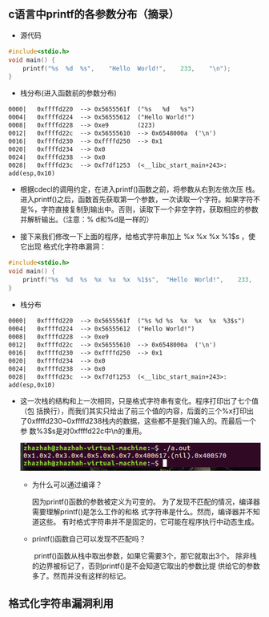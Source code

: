 ##  c语言中printf的各参数分布（摘录）

* 源代码

```c
#include<stdio.h> 
void main()	{				
	printf("%s	%d	%s",	"Hello	World!",	233,	"\n"); 
}
```

* 栈分布(进入函数前的参数分布)

```assembly
0000|	0xffffd220	-->	0x5655561f	("%s   %d	%s") 
0004|	0xffffd224	-->	0x56555612	("Hello	World!") 
0008|	0xffffd228	-->	0xe9   		(223)
0012|	0xffffd22c	-->	0x56555610	-->	0x6548000a	('\n') 
0016|	0xffffd230	-->	0xffffd250	-->	0x1 
0020|	0xffffd234	-->	0x0 
0024|	0xffffd238	-->	0x0 
0028|	0xffffd23c	-->	0xf7df1253	(<__libc_start_main+243>:	add(esp,0x10)	

```

* 根据cdecl的调用约定，在进入printf()函数之前，将参数从右到左依次压 栈。进入printf()之后，函数首先获取第一个参数，一次读取一个字符。如果字符不是%，字符直接复制到输出中。否则，读取下一个非空字符，获取相应的参数并解析输出。（注意：%  d和%d是一样的）

* 接下来我们修改一下上面的程序，给格式字符串加上		%x	%x	%x	%1$s	，使它出现 格式化字符串漏洞：

```c
#include<stdio.h> 
void main()	{			
	printf("%s	%d	%s	%x	%x	%x	%1$s",	"Hello	World!",	233,	"\n");
}

```



* 栈分布

```
0000|	0xffffd220	-->	0x5655561f	("%s %d	%s	%x	%x	%x	%3$s") 
0004|	0xffffd224	-->	0x56555612	("Hello	World!") 
0008|	0xffffd228	-->	0xe9 
0012|	0xffffd22c	-->	0x56555610	-->	0x6548000a	('\n') 
0016|	0xffffd230	-->	0xffffd250	-->	0x1 
0020|	0xffffd234	-->	0x0 
0024|	0xffffd238	-->	0x0 
0028|	0xffffd23c	-->	0xf7df1253	(<__libc_start_main+243>: add(esp,0x10) 
```

* 这一次栈的结构和上一次相同，只是格式字符串有变化。程序打印出了七个值（包 括换行），而我们其实只给出了前三个值的内容，后面的三个%x打印出了0xffffd230~0xffffd238栈内的数据，这些都不是我们输入的。而最后一个参 数%3$s是对0xffffd22c中\n的重用。

  ![image-20200310122039552](\static\blog_md\md_img\yx-3-1.png)

  

  * 为什么可以通过编译？ 

    因为printf()函数的参数被定义为可变的。 为了发现不匹配的情况，编译器需要理解printf()是怎么工作的和格 式字符串是什么。然而，编译器并不知道这些。 有时格式字符串并不是固定的，它可能在程序执行中动态生成。	

  * printf()函数自己可以发现不匹配吗？

    ​	printf()函数从栈中取出参数，如果它需要3个，那它就取出3个。 除非栈的边界被标记了，否则printf()是不会知道它取出的参数比提 供给它的参数多了。然而并没有这样的标记。

## 格式化字符串漏洞利用